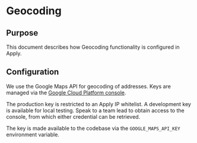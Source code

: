 # Geocoding

## Purpose

This document describes how Geocoding functionality is configured in Apply.

## Configuration

We use the Google Maps API for geocoding of addresses. Keys are managed via the [Google Cloud Platform console](https://console.cloud.google.com/google/maps-apis/credentials).

The production key is restricted to an Apply IP whitelist. A development key is available for local testing. Speak to a team lead to obtain access to the console, from which either credential can be retrieved.

The key is made available to the codebase via the `GOOGLE_MAPS_API_KEY` environment variable.
